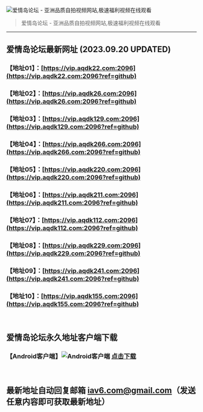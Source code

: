 ![爱情岛论坛 - 亚洲品质自拍视频网站,极速福利视频在线观看](http://ww1.sinaimg.cn/large/007drMcOgy1g5i6x3ua0xj30eg0393yo.jpg)
> 爱情岛论坛 - 亚洲品质自拍视频网站,极速福利视频在线观看

---

## 爱情岛论坛最新网址 (2023.09.20 UPDATED)
### 【地址01】：[https://vip.aqdk22.com:2096](https://vip.aqdk22.com:2096?ref=github)
### 【地址02】：[https://vip.aqdk26.com:2096](https://vip.aqdk26.com:2096?ref=github)
### 【地址03】：[https://vip.aqdk129.com:2096](https://vip.aqdk129.com:2096?ref=github)
### 【地址04】：[https://vip.aqdk266.com:2096](https://vip.aqdk266.com:2096?ref=github)
### 【地址05】：[https://vip.aqdk220.com:2096](https://vip.aqdk220.com:2096?ref=github)
### 【地址06】：[https://vip.aqdk211.com:2096](https://vip.aqdk211.com:2096?ref=github)
### 【地址07】：[https://vip.aqdk112.com:2096](https://vip.aqdk112.com:2096?ref=github)
### 【地址08】：[https://vip.aqdk229.com:2096](https://vip.aqdk229.com:2096?ref=github)
### 【地址09】：[https://vip.aqdk241.com:2096](https://vip.aqdk241.com:2096?ref=github)
### 【地址10】：[https://vip.aqdk155.com:2096](https://vip.aqdk155.com:2096?ref=github)
<br>

## 爱情岛论坛永久地址客户端下载
### 【Android客户端】![Android客户端](https://ww1.sinaimg.cn/large/007drMcOgy1fzljgv278jj300f00ia9t.jpg) [点击下载](https://app.aqdlt.app/v1/aqdlt_android_0828.apk)

<br>

## 最新地址自动回复邮箱 [iav6.com@gmail.com](mailto:iav6.com@gmail.com)（发送任意内容即可获取最新地址）
